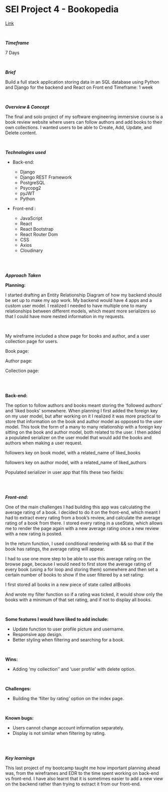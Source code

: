 # SEI Project 4 - Bookopedia

[Link](https://thisbookopedia.herokuapp.com/)

<br/>

***Timeframe***

7 Days

<br/>

***Brief***

Build a full stack application storing data in an SQL database using Python and Django for the backend and React on Front end
Timeframe: 1 week

<br/>

***Overview & Concept***

The final and solo project of my software engineering immersive course is a book review website where users can follow authors and add books to their own collections. I wanted users to be able to Create, Add, Update, and Delete content.

<br/>

***Technologies used***

- Back-end:
  - Django
  - Django REST Framework
  - PostgreSQL
  - Psycopg2
  - pyJWT
  - Python

- Front-end :
  - JavaScript
  - React
  - React Bootstrap
  - React Router Dom
  - CSS
  - Axios
  - Cloudinary

<br/>
<br/>

***Approach Taken***


**Planning:**

I started drafting an Entity Relationship Diagram of how my backend should be set up to make my app work. My backend would have 4 apps and a custom user model. I realized I needed to have multiple one to many relationships between different models, which meant more serializers so that I could have more nested information in my requests. 

<br/>




My wireframe included a show page for books and author, and a user collection page for users.


Book page:



Author page:



Collection page:



<br/>
<br/>


**Back-end:**

The option to follow authors and books meant storing the ‘followed authors’ and ‘liked books’ somewhere. When planning I first added the foreign key on my user model, but after working on it I realized it was more practical to store that information on the book and author model as opposed to the user model. This took the form of a many to many relationship with a foreign key sitting on the book and author model, both related to the user. I then added a populated serializer on the user model that would add the books and authors when making a user request.

followers key on book model, with a related_name of liked_books 

followers key on author model, with a related_name of liked_authors 


Populated serializer in user app that fills these two fields:

<br/>
<br/>


***Front-end:***

One of the main challenges I had building this app was calculating the average rating of a book. I decided to do it on the front-end, which meant I had to extract every rating from a book’s review, and calculate the average rating of a book from there.
I stored every rating in a useState, which allows me to render the page again with a new average rating once a new review with a new rating is posted. 


In the return function, I used conditional rendering with && so that if the book has ratings, the average rating will appear.



I had to use one more step to be able to use this average rating on the browse page, because I would need to first store the average rating of every book (using a for loop and storing them) somewhere and then set a certain number of books to show if the user filtered by a set rating:

I first stored all books in a new piece of state called allBooks


And wrote my filter function so if a rating was ticked, it would show only the books with a minimum of that set rating, and if not to display all books.

<br/>


**Some features I would have liked to add include:**

- Update function to user profile picture and username.
- Responsive app design. 
- Better styling when filtering and searching for a book.

<br/>

**Wins:**

- Adding ‘my collection’’ and ‘user profile’ with delete option.

<br/>

**Challenges:**

- Building the ‘filter by rating’ option on the index page.

<br/>

**Known bugs:**

- Users cannot change account information separately.
- Display is not similar when filtering by rating.

<br/>
<br/>


***Key learnings***

This last project of my bootcamp taught me how important planning ahead was, from the wireframes and EDR to the time spent working on back-end vs front-end. I have also learnt that it is sometimes easier to add a new view on the backend rather than trying to extract it from our front-end.
